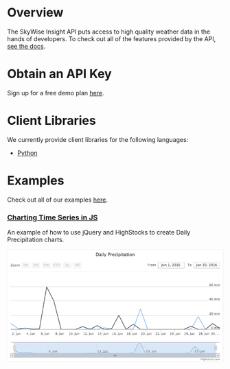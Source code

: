 # Overview

The SkyWise Insight API puts access to high quality weather data in the hands of developers. To check out all of the features provided by the API, [see the docs](http://docs.api.wdtinc.com/insight-api/en/latest/overview.html).

# Obtain an API Key
Sign up for a free demo plan [here](http://skywise.wdtinc.com).

# Client Libraries
We currently provide client libraries for the following languages:
- [Python](http://docs.api.wdtinc.com/pyskywise/en/latest/overview.html)

# Examples
Check out all of our examples [here]().

### [Charting Time Series in JS](/examples/time_series_charting_in_js.md)
An example of how to use jQuery and HighStocks to create Daily Precipitation charts.


![img](/static/img/daily_precip.png)
